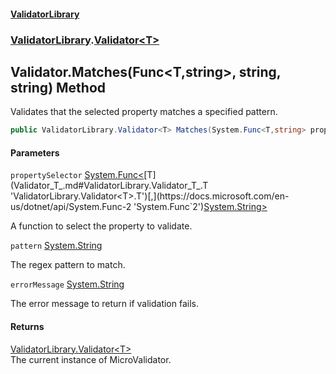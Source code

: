 #### [ValidatorLibrary](ValidatorLibrary.md 'ValidatorLibrary')
### [ValidatorLibrary](ValidatorLibrary.md 'ValidatorLibrary').[Validator&lt;T&gt;](Validator_T_.md 'ValidatorLibrary.Validator<T>')

## Validator<T>.Matches(Func<T,string>, string, string) Method

Validates that the selected property matches a specified pattern.

```csharp
public ValidatorLibrary.Validator<T> Matches(System.Func<T,string> propertySelector, string pattern, string errorMessage);
```
#### Parameters

<a name='ValidatorLibrary.Validator_T_.Matches(System.Func_T,string_,string,string).propertySelector'></a>

`propertySelector` [System.Func&lt;](https://docs.microsoft.com/en-us/dotnet/api/System.Func-2 'System.Func`2')[T](Validator_T_.md#ValidatorLibrary.Validator_T_.T 'ValidatorLibrary.Validator<T>.T')[,](https://docs.microsoft.com/en-us/dotnet/api/System.Func-2 'System.Func`2')[System.String](https://docs.microsoft.com/en-us/dotnet/api/System.String 'System.String')[&gt;](https://docs.microsoft.com/en-us/dotnet/api/System.Func-2 'System.Func`2')

A function to select the property to validate.

<a name='ValidatorLibrary.Validator_T_.Matches(System.Func_T,string_,string,string).pattern'></a>

`pattern` [System.String](https://docs.microsoft.com/en-us/dotnet/api/System.String 'System.String')

The regex pattern to match.

<a name='ValidatorLibrary.Validator_T_.Matches(System.Func_T,string_,string,string).errorMessage'></a>

`errorMessage` [System.String](https://docs.microsoft.com/en-us/dotnet/api/System.String 'System.String')

The error message to return if validation fails.

#### Returns
[ValidatorLibrary.Validator&lt;](Validator_T_.md 'ValidatorLibrary.Validator<T>')[T](Validator_T_.md#ValidatorLibrary.Validator_T_.T 'ValidatorLibrary.Validator<T>.T')[&gt;](Validator_T_.md 'ValidatorLibrary.Validator<T>')  
The current instance of MicroValidator.